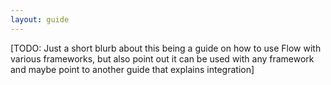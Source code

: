 ```yaml
---
layout: guide
---
```


[TODO: Just a short blurb about this being a guide on how to use Flow with various frameworks, but also point out it can be used with any framework and maybe point to another guide that explains integration]
